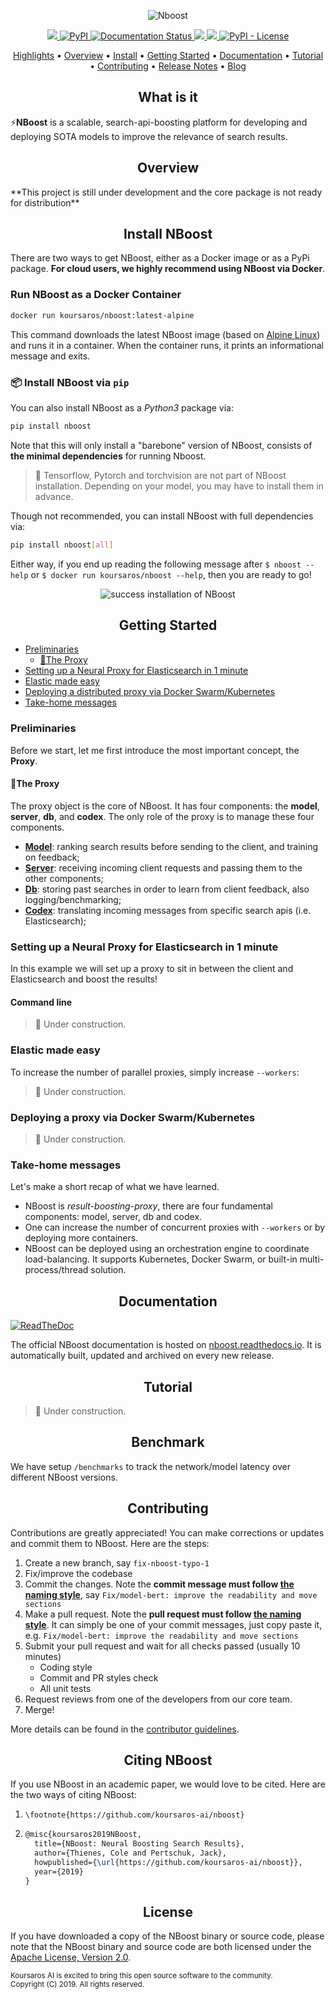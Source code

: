 <p align="center">
<img src="https://github.com/koursaros-ai/nboost/raw/master/.github/banner.png?raw=true" alt="Nboost">
</p>

<p align="center">
<a href="https://cloud.drone.io/koursaros-ai/nboost">
    <img src="https://cloud.drone.io/api/badges/koursaros-ai/nboost/status.svg" />
</a>
<a href="https://pypi.org/project/nboost/">
    <img alt="PyPI" src="https://img.shields.io/pypi/v/nboost.svg">
</a>
<a href='https://nboost.readthedocs.io/en/latest/'>
    <img src='https://readthedocs.org/projects/nboost/badge/?version=latest' alt='Documentation Status' />
</a>
<a href="https://www.codacy.com/app/koursaros-ai/nboost?utm_source=github.com&amp;utm_medium=referral&amp;utm_content=koursaros-ai/nboost&amp;utm_campaign=Badge_Grade">
    <img src="https://api.codacy.com/project/badge/Grade/a9ce545b9f3846ba954bcd449e090984"/>
</a>
<a href="https://codecov.io/gh/koursaros-ai/neural_rerank">
  <img src="https://codecov.io/gh/koursaros-ai/neural_rerank/branch/master/graph/badge.svg" />
</a>
<a href='https://github.com/koursaros-ai/nboost/blob/master/LICENSE'>
    <img alt="PyPI - License" src="https://img.shields.io/pypi/l/nboost.svg">
</a>
</p>

<p align="center">
  <a href="#highlights">Highlights</a> •
  <a href="#overview">Overview</a> •
  <a href="#install-nboost">Install</a> •
  <a href="#getting-started">Getting Started</a> •
  <a href="#documentation">Documentation</a> •
  <a href="#tutorial">Tutorial</a> •
  <a href="#contributing">Contributing</a> •
  <a href="./CHANGELOG.md">Release Notes</a> •
  <a href="https://koursaros-ai.github.io/Live-Fact-Checking-Algorithms-in-the-Era-of-Fake-News/">Blog</a>  
</p>

<h2 align="center">What is it</h2>

⚡**NBoost** is a scalable, search-api-boosting platform for developing and deploying SOTA models to improve the relevance of search results. 

<h2 align="center">Overview</h2>
**This project is still under development and the core package is not ready for distribution**


<h2 align="center">Install NBoost</h2>

There are two ways to get NBoost, either as a Docker image or as a PyPi package. **For cloud users, we highly recommend using NBoost via Docker**. 

### Run NBoost as a Docker Container

```bash
docker run koursaros/nboost:latest-alpine
```

This command downloads the latest NBoost image (based on [Alpine Linux](https://alpinelinux.org/)) and runs it in a container. When the container runs, it prints an informational message and exits.


### 📦 Install NBoost via `pip`

You can also install NBoost as a *Python3* package via:
```bash
pip install nboost
```

Note that this will only install a "barebone" version of NBoost, consists of **the minimal dependencies** for running Nboost. 

> 🚸 Tensorflow, Pytorch and torchvision are not part of NBoost installation. Depending on your model, you may have to install them in advance.

Though not recommended, you can install NBoost with full dependencies via:
```bash
pip install nboost[all]
```

Either way, if you end up reading the following message after `$ nboost --help` or `$ docker run koursaros/nboost --help`, then you are ready to go!

<p align="center">
<img src="https://github.com/koursaros-ai/nboost/raw/master/.github/cli-help.svg" alt="success installation of NBoost">
</p>


<h2 align="center">Getting Started</h2>

- [Preliminaries](#-preliminaries)
  * [📡The Proxy](#microservice)
- [Setting up a Neural Proxy for Elasticsearch in 1 minute](#Setting-up-a-Neural-Proxy-for-Elasticsearch-in-1-minute)
- [Elastic made easy](#elastic-made-easy)
- [Deploying a distributed proxy via Docker Swarm/Kubernetes](#deploying-a-flow-via-docker-swarmkubernetes)
- [‍Take-home messages](#-take-home-messages)


### Preliminaries

Before we start, let me first introduce the most important concept, the **Proxy**.

#### 📡The Proxy

The proxy object is the core of NBoost. It has four components: the **model**, **server**, **db**, and **codex**. The only role of the proxy is to manage these four components.

- [**Model**](http://nboost.readthedocs.io/en/latest/chapter/component.html#model): ranking search results before sending to the client, and training on feedback;
- [**Server**](http://nboost.readthedocs.io/en/latest/chapter/component.html#server): receiving incoming client requests and passing them to the other components;
- [**Db**](http://nboost.readthedocs.io/en/latest/chapter/component.html#db): storing past searches in order to learn from client feedback, also logging/benchmarking;
- [**Codex**](http://nboost.readthedocs.io/en/latest/chapter/component.html#codex): translating incoming messages from specific search apis (i.e. Elasticsearch);


### Setting up a Neural Proxy for Elasticsearch in 1 minute

In this example we will set up a proxy to sit in between the client and Elasticsearch and boost the results!
#### Command line
> 🚧 Under construction.

### Elastic made easy

To increase the number of parallel proxies, simply increase `--workers`:

> 🚧 Under construction.

### Deploying a proxy via Docker Swarm/Kubernetes

> 🚧 Under construction.


### Take-home messages

Let's make a short recap of what we have learned. 

- NBoost is *result-boosting-proxy*, there are four fundamental components: model, server, db and codex.
- One can increase the number of concurrent proxies with `--workers` or by deploying more containers.
- NBoost can be deployed using an orchestration engine to coordinate load-balancing. It supports Kubernetes, Docker Swarm,  or built-in multi-process/thread solution. 


<h2 align="center">Documentation</h2>

[![ReadTheDoc](https://readthedocs.org/projects/nboost/badge/?version=latest&style=for-the-badge)](https://nboost.readthedocs.io)

The official NBoost documentation is hosted on [nboost.readthedocs.io](http://nboost.readthedocs.io/). It is automatically built, updated and archived on every new release.

<h2 align="center">Tutorial</h2>

> 🚧 Under construction.

<h2 align="center">Benchmark</h2>

We have setup `/benchmarks` to track the network/model latency over different NBoost versions.


<h2 align="center">Contributing</h2>

Contributions are greatly appreciated! You can make corrections or updates and commit them to NBoost. Here are the steps:

1. Create a new branch, say `fix-nboost-typo-1`
2. Fix/improve the codebase
3. Commit the changes. Note the **commit message must follow [the naming style](./CONTRIBUTING.md#commit-message-naming)**, say `Fix/model-bert: improve the readability and move sections`
4. Make a pull request. Note the **pull request must follow [the naming style](./CONTRIBUTING.md#commit-message-naming)**. It can simply be one of your commit messages, just copy paste it, e.g. `Fix/model-bert: improve the readability and move sections`
5. Submit your pull request and wait for all checks passed (usually 10 minutes)
    - Coding style
    - Commit and PR styles check
    - All unit tests
6. Request reviews from one of the developers from our core team.
7. Merge!

More details can be found in the [contributor guidelines](./CONTRIBUTING.md).

<h2 align="center">Citing NBoost</h2>

If you use NBoost in an academic paper, we would love to be cited. Here are the two ways of citing NBoost:

1.     \footnote{https://github.com/koursaros-ai/nboost}
2. 
    ```latex
    @misc{koursaros2019NBoost,
      title={NBoost: Neural Boosting Search Results},
      author={Thienes, Cole and Pertschuk, Jack},
      howpublished={\url{https://github.com/koursaros-ai/nboost}},
      year={2019}
    }
    ```

<h2 align="center">License</h2>

If you have downloaded a copy of the NBoost binary or source code, please note that the NBoost binary and source code are both licensed under the [Apache License, Version 2.0](./LICENSE).

<sub>
Koursaros AI is excited to bring this open source software to the community.<br>
Copyright (C) 2019. All rights reserved.
</sub>